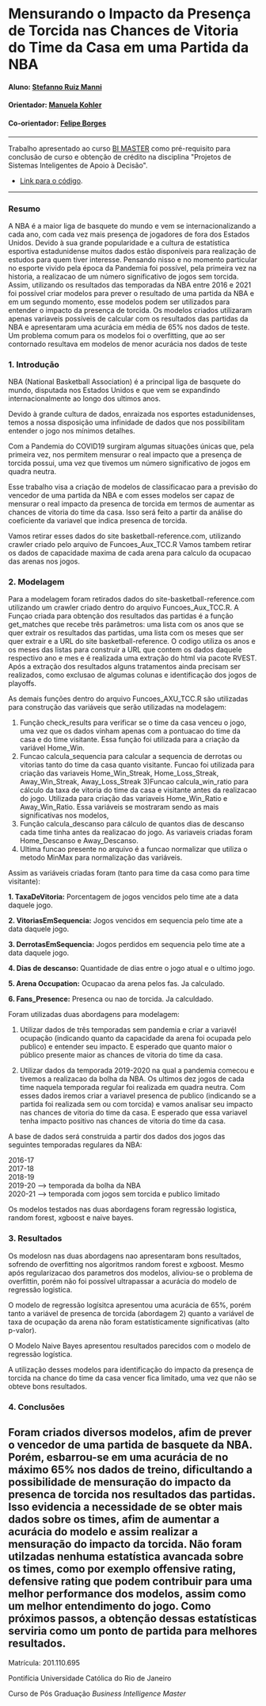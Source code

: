# Mensurando o Impacto da Presença de Torcida nas Chances de Vitoria do Time da Casa em uma Partida da NBA

#### Aluno: [Stefanno Ruiz Manni](https://github.com/Stefanno28)
#### Orientador: [Manuela Kohler](https://github.com/manoelakohler) 
#### Co-orientador: [Felipe Borges](https://github.com/FelipeBorgesC) 

---

Trabalho apresentado ao curso [BI MASTER](https://ica.puc-rio.ai/bi-master) como pré-requisito para conclusão de curso e obtenção de crédito na disciplina "Projetos de Sistemas Inteligentes de Apoio à Decisão".

- [Link para o código](https://github.com/Stefanno28/NBA_Project).



---

### Resumo

A NBA é a maior liga de basquete do mundo e vem se internacionalizando a cada ano, com cada vez mais presença de jogadores de fora dos Estados
Unidos. Devido à sua grande popularidade e a cultura de estatística esportiva estadunidense muitos dados estão disponíveis para realização
de estudos para quem tiver interesse. Pensando nisso e no momento particular no esporte vivido pela época da Pandemia foi possível, pela primeira vez na historia,
a realizacao de um número significativo de jogos sem torcida. Assim, utilizando os resultados das temporadas da NBA entre 2016 e 2021 foi possível
criar modelos para prever o resultado de uma partida da NBA e em um segundo momento, esse modelos podem ser utilizados para entender
o impacto da presença de torcida. Os modelos criados utilizaram apenas variaveis possíveis de calcular com os resultados das partidas da NBA
e apresentaram uma acurácia em média de 65% nos dados de teste. Um problema comum para os modelos foi o overfitting, que ao ser contornado
resultava em modelos de menor acurácia nos dados de teste

### 1. Introdução

 NBA (National Basketball Association) é a principal liga de basquete do mundo, disputada nos Estados Unidos e que vem se expandindo internacionalmente ao longo dos ultimos anos.

Devido à grande cultura de dados, enraizada nos esportes estadunidenses, temos a nossa disposição uma infinidade de dados que nos possibilitam entender o jogo nos mínimos detalhes. 

Com a Pandemia do COVID19 surgiram algumas situações únicas que, pela primeira vez, nos permitem mensurar o real impacto que a presença de torcida possui, uma vez que tivemos um número significativo de jogos em quadra neutra.

Esse trabalho visa a criação de modelos de classificacao para a previsão do vencedor de uma partida da NBA e com esses modelos ser capaz de mensurar o real impacto da presenca de torcida em termos de aumentar as chances de vitoria do time da casa. Isso será feito a partir da análise do coeficiente da variavel que indica presenca de torcida.




Vamos retirar esses dados do site basketball-reference.com, utilizando crawler criado pelo arquivo de Funcoes_Aux_TCC.R 
Vamos tambem retirar os dados de capacidade maxima de cada arena para calculo da ocupacao das arenas nos jogos.
### 2. Modelagem

Para a modelagem foram retirados dados do site-basketball-reference.com utilizando um crawler criado dentro do arquivo Funcoes_Aux_TCC.R.
A Funçao criada para obtenção dos resultados das partidas é a função get_matches que recebe três parâmetros: uma lista com os anos
que se quer extrair os resultados das partidas, uma lista com os meses que ser quer extrair e a URL do site basketball-reference. O codigo
utiliza os anos e os meses das listas para construir a URL que contem os dados daquele respectivo ano e mes e é realizada uma extração
do html via pacote RVEST. Após a extração dos resultados alguns tratamentos ainda precisam ser realizados, como exclusao de algumas colunas
e identificação dos jogos de playoffs.

As demais funções dentro do arquivo Funcoes_AXU_TCC.R são utilizadas para construção das variáveis que serão utilizadas na modelagem:
1) Função check_results para verificar se o time da casa venceu o jogo, uma vez que os dados vinham apenas com a pontuacao do time da 
casa e do time visitante. Essa função foi utilizada para a criação da variável Home_Win.
2) Funcao calcula_sequencia para calcular a sequencia de derrotas ou vitorias tanto do time da casa quanto visitante. Funcao foi utilizada
para criação das variaveis Home_Win_Streak, Home_Loss_Streak, Away_Win_Streak, Away_Loss_Streak
3)Funcao calcula_win_ratio para cálculo da taxa de vitoria do time da casa e visitante antes da realizacao do jogo. Utilizada para criação
das variaveis Home_Win_Ratio e Away_Win_Ratio. Essa variáveis se mostraram sendo as mais significativas nos modelos,
4) Função calcula_descanso para cálculo de quantos dias de descanso cada time tinha antes da realizacao do jogo. As variaveis criadas foram
Home_Descanso e Away_Descanso.
5) Ultima funcao presente no arquivo é a funcao normalizar que utiliza o metodo MinMax para normalização das variáveis.

Assim as variáveis criadas foram (tanto para time da casa como para time visitante):

**1. TaxaDeVitoria:** Porcentagem de jogos vencidos pelo time ate a data daquele jogo.

**2. VitoriasEmSequencia:** Jogos vencidos em sequencia pelo time ate a data daquele jogo.

**3. DerrotasEmSequencia:** Jogos perdidos em sequencia pelo time ate a data daquele jogo.

**4. Dias de descanso:** Quantidade de dias entre o jogo atual e o ultimo jogo.

**5. Arena Occupation:** Ocupacao da arena pelos fas. Ja calculado. 

**6. Fans_Presence:** Presenca ou nao de torcida. Ja calculdado.

Foram utilizadas duas abordagens para modelagem:

1. Utilizar dados de três temporadas sem pandemia e criar a variavél ocupação (indicando quanto da capacidade da arena foi ocupada pelo publico) e entender seu impacto. E esperado que quanto maior o público presente maior as chances de vitoria do time da casa.

2. Utilizar dados da temporada 2019-2020 na qual a pandemia comecou e tivemos a realizacao da bolha da NBA. Os ultimos dez jogos de cada time naquela temporada regular foi realizada em quadra neutra. Com esses dados iremos criar a variavel presenca de publico (indicando se a partida foi realizada sem ou com torcida) e vamos analisar seu impacto nas chances de vitoria do time da casa. E esperado que essa variavel tenha impacto positivo nas chances de vitoria do time da casa.

A base de dados será construida a partir dos dados dos jogos das seguintes temporadas regulares da NBA:

2016-17  <br />
2017-18  <br />
2018-19  <br />
2019-20 --> temporada da bolha da NBA  <br />
2020-21 --> temporada com jogos sem torcida e publico limitado

Os modelos testados nas duas abordagens foram regressão logistica, random forest, xgboost e naive bayes.

### 3. Resultados

Os modelosn nas duas abordagens nao apresentaram bons resultados, sofrendo de overfitting nos algoritmos random forest e xgboost. Mesmo após regularizacao dos
parametros dos modelos, aliviou-se o problema de overfittin, porém não foi possível ultrapassar a acurácia do modelo de regressão logistica.

O modelo de regressão logísitca apresentou uma acurácia de 65%, porém tanto a variável de presenca de torcida (abordagem 2) quanto a variável
de taxa de ocupação da arena não foram estatísticamente significativas (alto p-valor).

O Modelo Naive Bayes apresentou resultados parecidos com o modelo de regressão logística.

A utilização desses modelos para identificação do impacto da presença de torcida na chance do time da casa vencer fica limitado, uma vez
que não se obteve bons resultados.

### 4. Conclusões

Foram criados diversos modelos, afim de prever o vencedor de uma partida de basquete da NBA. Porém, esbarrou-se em uma acurácia de no máximo
65% nos dados de treino, dificultando a possibilidade de mensuração do impacto da presenca de torcida nos resultados das partidas.
Isso evidencia a necessidade de se obter mais dados sobre os times, afim de aumentar a acurácia do modelo e assim realizar a mensuração do impacto
da torcida. Não foram utilzadas nenhuma estatística avancada sobre os times, como por exemplo offensive rating, defensive rating que podem contribuir
para uma melhor performance dos modelos, assim como um melhor entendimento do jogo.
Como próximos passos, a obtenção dessas estatísticas serviria como um ponto de partida para melhores resultados.
---

Matrícula: 201.110.695

Pontifícia Universidade Católica do Rio de Janeiro

Curso de Pós Graduação *Business Intelligence Master*
